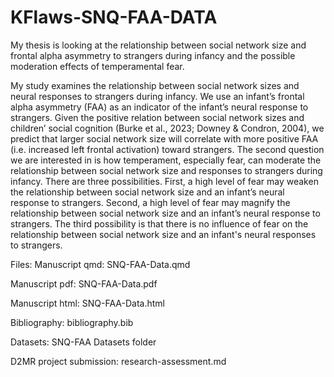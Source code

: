 # KFlaws-SNQ-FAA-DATA

My thesis is looking at the relationship between social network size and frontal alpha asymmetry to strangers during infancy and the possible moderation effects of temperamental fear.

My study examines the relationship between social network sizes and neural responses to strangers during infancy. We use an infant’s frontal alpha asymmetry (FAA) as an indicator of the infant’s neural response to strangers. Given the positive relation between social network sizes and children’ social cognition (Burke et al., 2023; Downey & Condron, 2004), we predict that larger social network size will correlate with more positive FAA (i.e. increased left frontal activation) toward strangers. 
The second question we are interested in is how temperament, especially fear, can moderate the relationship between social network size and responses to strangers during infancy. There are three possibilities. First, a high level of fear may weaken the relationship between social network size and an infant’s neural response to strangers. Second, a high level of fear may magnify the relationship between social network size and an infant’s neural response to strangers. The third possibility is that there is no influence of fear on the relationship between social network size and an infant's neural responses to strangers. 

Files:
Manuscript qmd: SNQ-FAA-Data.qmd 

Manuscript pdf: SNQ-FAA-Data.pdf 

Manuscript html: SNQ-FAA-Data.html

Bibliography: bibliography.bib 

Datasets: SNQ-FAA Datasets folder 

D2MR project submission: research-assessment.md
